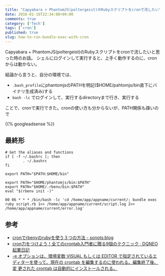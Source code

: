```yaml
---
title: "Capyabara + PhantomJS(poltergeist)のRubyスクリプトをcronで流したい"
date: 2016-01-16T22:34:08+09:00
comments: true
category: ['Tech']
tags: ['cron']
published: true
slug: how-to-run-bundle-exec-with-cron
---
```


Capyabara + PhantomJS(poltergeist)のRubyスクリプトをcronで流したいと思った時のお話。
シェルにログインして実行すると、上手く動作するのに、cronからは動かない。

結論から言うと、自分の環境では、

- `.bash_profile`にphantomjsのPATHを明記($HOME/pahtomjs/bin直下にバイナリ生成済み)する
- `bash -lc` でログインして、実行するdirectoryまで行き、実行する

ことで、cronで実行できた。cronの使い方も分からないが、PATH関係も疎いので

{{% googleadsense %}}


## 最終形


```
# Get the aliases and functions
if [ -f ~/.bashrc ]; then
        . ~/.bashrc
fi

export PATH="$PATH:$HOME/bin"

export PATH="$HOME/phantomjs/bin:$PATH"
export PATH="$HOME/.rbenv/bin:$PATH"
eval "$(rbenv init -)"
```

```
00 06 * * * /bin/bash -lc 'cd /home/app/appname/current/; bundle exec ruby script.rb 1>> /home/app/appname/current/script.log 2>> /home/app/appname/current/error.log'
```


## 参考

- [cronでrbenvのrubyを使う３つの方法 - sonots:blog](http://blog.livedoor.jp/sonots/archives/33204053.html)
- [cron力をつけよう！全てのcrontab入門者に贈る9個のテクニック · DQNEO起業日記](http://dqn.sakusakutto.jp/2012/06/cron_crontab9.html)
- [-e オプションは、環境変数 VISUAL もしくは EDITOR で指定されているエディターを使って、現在の crontab を編集するのに使われる。編集終了後、 変 更された crontab は自動的にインストールされる。  ](http://www.server-memo.net/tips/crontab.html)
